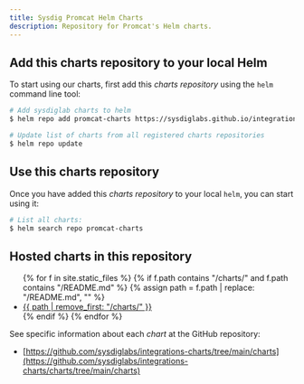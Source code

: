 ```yaml
---
title: Sysdig Promcat Helm Charts
description: Repository for Promcat's Helm charts.
---
```


## Add this charts repository to your local Helm

To start using our charts, first add this _charts repository_ using the `helm` command line tool:

```bash
# Add sysdiglab charts to helm
$ helm repo add promcat-charts https://sysdiglabs.github.io/integrations-charts 

# Update list of charts from all registered charts repositories
$ helm repo update
```

## Use this charts repository

Once you have added this _charts repository_ to your local `helm`, you can start using it:

```bash
# List all charts:
$ helm search repo promcat-charts
```

## Hosted charts in this repository

<ul>
{% for f in site.static_files %}
    {% if f.path contains "/charts/" and f.path contains "/README.md" %}
    {% assign path = f.path | replace: "/README.md", "" %}
    <li><a href="{{site.baseurl}}{{path}}">{{ path | remove_first: "/charts/" }}</a></li>
    {% endif %}
{% endfor %}
</ul>

See specific information about each _chart_ at the GitHub repository:
* [https://github.com/sysdiglabs/integrations-charts/tree/main/charts](https://github.com/sysdiglabs/integrations-charts/charts/tree/main/charts)
